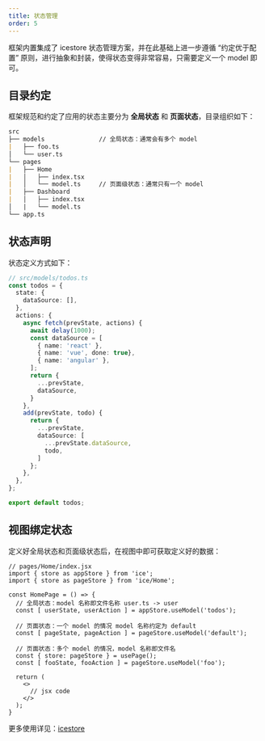 ```yaml
---
title: 状态管理
order: 5
---
```


框架内置集成了 icestore 状态管理方案，并在此基础上进一步遵循 “约定优于配置” 原则，进行抽象和封装，使得状态变得非常容易，只需要定义一个 model 即可。

## 目录约定

框架规范和约定了应用的状态主要分为 **全局状态** 和 **页面状态**，目录组织如下：

```md
src
├── models               // 全局状态：通常会有多个 model
|   ├── foo.ts
│   └── user.ts
└── pages
|   ├── Home
|   │   ├── index.tsx
|   │   └── model.ts     // 页面级状态：通常只有一个 model
|   ├── Dashboard
|   │   ├── index.tsx
│   |   └── model.ts
└── app.ts
```

## 状态声明

状态定义方式如下：

```ts
// src/models/todos.ts
const todos = {
  state: {
    dataSource: [],
  },
  actions: {
    async fetch(prevState, actions) {
      await delay(1000);
      const dataSource = [
        { name: 'react' },
        { name: 'vue', done: true},
        { name: 'angular' },
      ];
      return {
        ...prevState,
        dataSource,
      }
    },
    add(prevState, todo) {
      return {
        ...prevState,
        dataSource: [
          ...prevState.dataSource,
          todo,
        ]
      };
    },
  },
};

export default todos;
```

## 视图绑定状态

定义好全局状态和页面级状态后，在视图中即可获取定义好的数据：

```tsx
// pages/Home/index.jsx
import { store as appStore } from 'ice';
import { store as pageStore } from 'ice/Home';

const HomePage = () => {
  // 全局状态：model 名称即文件名称 user.ts -> user
  const [ userState, userAction ] = appStore.useModel('todos');

  // 页面状态：一个 model 的情况 model 名称约定为 default
  const [ pageState, pageAction ] = pageStore.useModel('default');

  // 页面状态：多个 model 的情况，model 名称即文件名
  const { store: pageStore } = usePage();
  const [ fooState, fooAction ] = pageStore.useModel('foo');

  return (
    <>
      // jsx code
    </>
  );
}
```

更多使用详见：[icestore](https://github.com/ice-lab/icestore)
